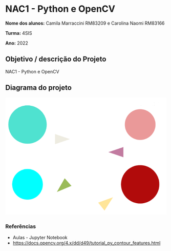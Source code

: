 # NAC1 - Python e OpenCV

**Nome dos alunos:** Camila Marraccini RM83209 e Carolina Naomi RM83166

**Turma:** 4SIS

**Ano:** 2022

## Objetivo / descrição do Projeto

NAC1 - Python e OpenCV


## Diagrama do projeto

<img src="/circulo.png" width="550">



### Referências 

* Aulas - Jupyter Notebook
* https://docs.opencv.org/4.x/dd/d49/tutorial_py_contour_features.html
